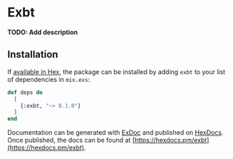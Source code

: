 # Exbt

**TODO: Add description**

## Installation

If [available in Hex](https://hex.pm/docs/publish), the package can be installed
by adding `exbt` to your list of dependencies in `mix.exs`:

```elixir
def deps do
  [
    {:exbt, "~> 0.1.0"}
  ]
end
```

Documentation can be generated with [ExDoc](https://github.com/elixir-lang/ex_doc)
and published on [HexDocs](https://hexdocs.pm). Once published, the docs can
be found at [https://hexdocs.pm/exbt](https://hexdocs.pm/exbt).

